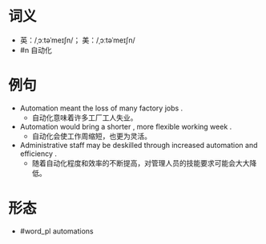 # 词义
- 英：/ˌɔːtəˈmeɪʃn/； 美：/ˌɔːtəˈmeɪʃn/
- #n 自动化
# 例句
- Automation meant the loss of many factory jobs .
	- 自动化意味着许多工厂工人失业。
- Automation would bring a shorter , more flexible working week .
	- 自动化会使工作周缩短，也更为灵活。
- Administrative staff may be deskilled through increased automation and efficiency .
	- 随着自动化程度和效率的不断提高，对管理人员的技能要求可能会大大降低。
# 形态
- #word_pl automations
